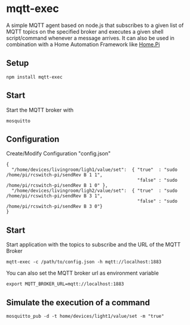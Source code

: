 # mqtt-exec

A simple MQTT agent based on node.js that subscribes to a given list of MQTT topics
on the specified broker and executes a given shell script/command whenever
a message arrives. It can also be used in combination with a Home Automation Framework like [Home.Pi](https://github.com/denschu/home.pi)

## Setup

	npm install mqtt-exec

## Start 

Start the MQTT broker with

	mosquitto
	
## Configuration

Create/Modify Configuration "config.json"

	{
	  "/home/devices/livingroom/ligh1/value/set":  { "true"  : "sudo /home/pi/rcswitch-pi/sendRev B 1 1", 
	                                                 "false" : "sudo /home/pi/rcswitch-pi/sendRev B 1 0" },
	  "/home/devices/livingroom/ligh2/value/set":  { "true"  : "sudo /home/pi/rcswitch-pi/sendRev B 3 1", 
	                                                 "false" : "sudo /home/pi/rcswitch-pi/sendRev B 3 0"}                     
	}
	
## Start

Start application with the topics to subscribe and the URL of the MQTT Broker

	mqtt-exec -c /path/to/config.json -h mqtt://localhost:1883

You can also set the MQTT broker url as environment variable

	export MQTT_BROKER_URL=mqtt://localhost:1883

## Simulate the execution of a command

	mosquitto_pub -d -t home/devices/light1/value/set -m "true"


